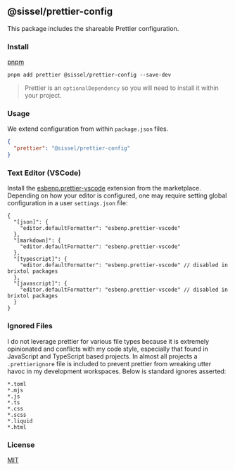 ## @sissel/prettier-config

This package includes the shareable Prettier configuration.

### Install

[pnpm](https://pnpm.js.org/en/cli/install)

```cli
pnpm add prettier @sissel/prettier-config --save-dev
```

> Prettier is an `optionalDependency` so you will need to install it within your project.

### Usage

We extend configuration from within `package.json` files.

```json
{
  "prettier": "@sissel/prettier-config"
}
```

### Text Editor (VSCode)

Install the [esbenp.prettier-vscode](https://marketplace.visualstudio.com/items?itemName=esbenp.prettier-vscode) extension from the marketplace. Depending on how your editor is configured, one may require setting global configuration in a user `settings.json` file:

```jsonc
{
  "[json]": {
    "editor.defaultFormatter": "esbenp.prettier-vscode"
  },
  "[markdown]": {
    "editor.defaultFormatter": "esbenp.prettier-vscode"
  },
  "[typescript]": {
    "editor.defaultFormatter": "esbenp.prettier-vscode" // disabled in brixtol packages
  },
  "[javascript]": {
    "editor.defaultFormatter": "esbenp.prettier-vscode" // disabled in brixtol packages
  }
}
```

### Ignored Files

I do not leverage prettier for various file types because it is extremely opinionated and conflicts with my code style, especially that found in JavaScript and TypeScript based projects. In almost all projects a `.prettierignore` file is included to prevent prettier from wreaking utter havoc in my development workspaces. Below is standard ignores asserted:

```
*.toml
*.mjs
*.js
*.ts
*.css
*.scss
*.liquid
*.html
```

### License

[MIT](#LICENSE)
